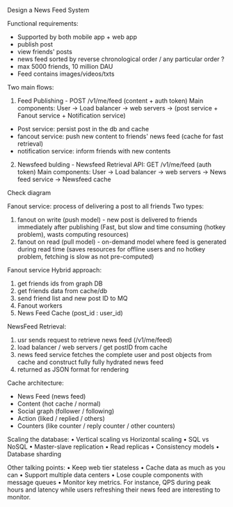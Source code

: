 Design a News Feed System

Functional requirements:
- Supported by both mobile app + web app
- publish post
- view friends' posts
- news feed sorted by reverse chronological order / any particular order ?
- max 5000 friends, 10 million DAU
- Feed contains images/videos/txts

Two main flows:
1. Feed Publishing - POST /v1/me/feed (content + auth token)
Main components: User -> Load balancer -> web servers -> (post service + Fanout service + Notification service)
* Post service: persist post in the db and cache
* fancout service: push new content to friends' news feed (cache for fast retrieval)
* notification service: inform friends with new contents

2. Newsfeed bulding - Newsfeed Retrieval API: GET /v1/me/feed (auth token)
Main components: User -> Load balancer -> web servers -> News feed service -> Newsfeed cache

Check diagram

Fanout service: process of delivering a post to all friends
Two types:
1. fanout on write (push model) - new post is delivered to friends immediately after publishing (Fast, but slow and time consuming (hotkey problem), wasts computing resources)
2. fanout on read (pull model) - on-demand model where feed is generated during read time (saves resources for offline users and no hotkey problem, fetching is slow as not pre-computed)

Fanout service Hybrid approach:
1. get friends ids from graph DB
2. get friends data from cache/db
3. send friend list and new post ID to MQ
4. Fanout workers
5. News Feed Cache (post_id : user_id)

NewsFeed Retrieval:
1. usr sends request to retrieve news feed (/v1/me/feed)
2. load balancer / web servers / get postID from cache
3. news feed service fetches the complete user and post objects from cache and construct fully fully hydrated news feed
4. returned as JSON format for rendering

Cache architecture:
- News Feed (news feed)
- Content (hot cache / normal)
- Social graph (follower / following)
- Action (liked / replied / others)
- Counters (like counter / reply counter / other counters)


Scaling the database:
• Vertical scaling vs Horizontal scaling • SQL vs NoSQL
• Master-slave replication
• Read replicas
• Consistency models
• Database sharding

Other talking points:
• Keep web tier stateless
• Cache data as much as you can
• Support multiple data centers
• Lose couple components with message queues
• Monitor key metrics. For instance, QPS during peak hours and latency while users refreshing their news feed are interesting to monitor.